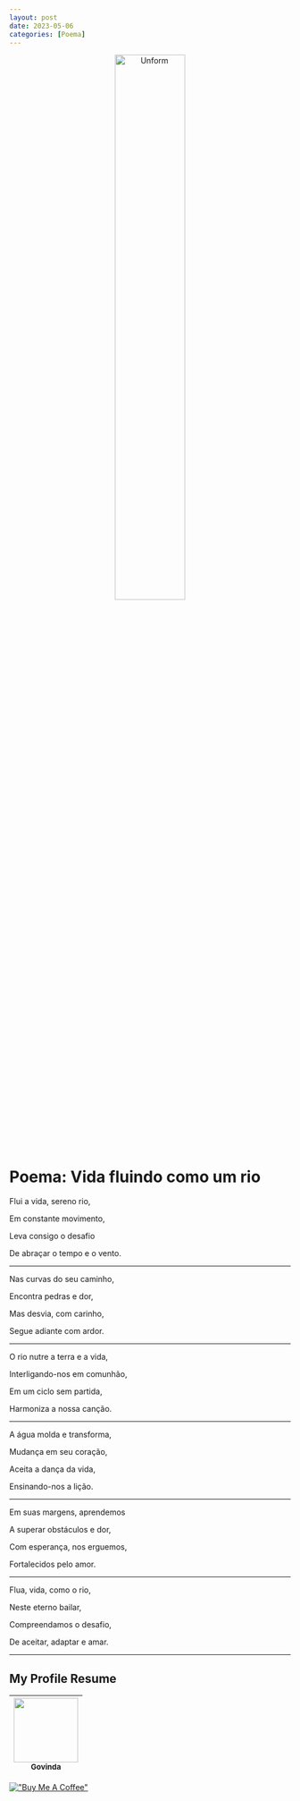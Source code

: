 ```yaml
---
layout: post
date: 2023-05-06
categories: [Poema]
---
```


<p align="center">
<img src="https://i.giphy.com/media/QnU6mOrBbElaIQz4Fe/giphy.webp" height="50%" width="50%" alt="Unform" />
</p>

# Poema: Vida fluindo como um rio

Flui a vida, sereno rio,

Em constante movimento,

Leva consigo o desafio

De abraçar o tempo e o vento.

---

Nas curvas do seu caminho,

Encontra pedras e dor,

Mas desvia, com carinho,

Segue adiante com ardor.

---

O rio nutre a terra e a vida,

Interligando-nos em comunhão,

Em um ciclo sem partida,

Harmoniza a nossa canção.

---

A água molda e transforma,

Mudança em seu coração,

Aceita a dança da vida,

Ensinando-nos a lição.

---

Em suas margens, aprendemos

A superar obstáculos e dor,

Com esperança, nos erguemos,

Fortalecidos pelo amor.

---

Flua, vida, como o rio,

Neste eterno bailar,

Compreendamos o desafio,

De aceitar, adaptar e amar.

---


## My Profile Resume

| [<img src="https://avatars.githubusercontent.com/u/498332?s=400&u=9b7a8aa8743ec4dd3c84d8c382aa31fb1b6c8abf&v=4" width=115><br><sub>Govinda</sub>](https://github.com/govinda777) |
| :---: |

[!["Buy Me A Coffee"](https://user-images.githubusercontent.com/1376749/120938564-50c59780-c6e1-11eb-814f-22a0399623c5.png)](https://www.buymeacoffee.com/govinda777)

